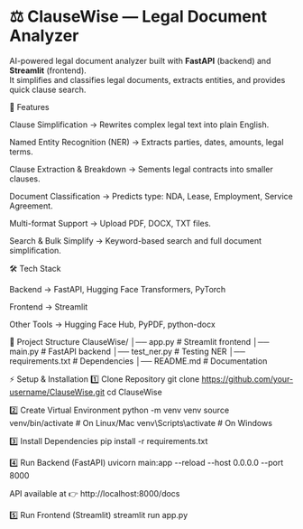 # ⚖️ **ClauseWise — Legal Document Analyzer**

AI-powered legal document analyzer built with **FastAPI** (backend) and **Streamlit** (frontend).  
It simplifies and classifies legal documents, extracts entities, and provides quick clause search.  


🚀 Features

Clause Simplification → Rewrites complex legal text into plain English.

Named Entity Recognition (NER) → Extracts parties, dates, amounts, legal terms.

Clause Extraction & Breakdown → Sements legal contracts into smaller clauses.

Document Classification → Predicts type: NDA, Lease, Employment, Service Agreement.

Multi-format Support → Upload PDF, DOCX, TXT files.

Search & Bulk Simplify → Keyword-based search and full document simplification.

🛠️ Tech Stack

Backend → FastAPI, Hugging Face Transformers, PyTorch

Frontend → Streamlit

Other Tools → Hugging Face Hub, PyPDF, python-docx

📂 Project Structure
ClauseWise/
│── app.py             # Streamlit frontend
│── main.py            # FastAPI backend
│── test_ner.py        # Testing NER
│── requirements.txt   # Dependencies
│── README.md          # Documentation

⚡ Setup & Installation
1️⃣ Clone Repository
git clone https://github.com/your-username/ClauseWise.git
cd ClauseWise

2️⃣ Create Virtual Environment
python -m venv venv
source venv/bin/activate   # On Linux/Mac
venv\Scripts\activate      # On Windows

3️⃣ Install Dependencies
pip install -r requirements.txt

4️⃣ Run Backend (FastAPI)
uvicorn main:app --reload --host 0.0.0.0 --port 8000


API available at 👉 http://localhost:8000/docs

5️⃣ Run Frontend (Streamlit)
streamlit run app.py
